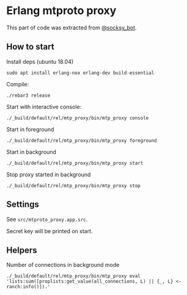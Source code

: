 Erlang mtproto proxy
====================

This part of code was extracted from [@socksy_bot](https://t.me/socksy_bot).

How to start
------------

Install deps (ubuntu 18.04)

```
sudo apt install erlang-nox erlang-dev build-essential
```

Compile:

```
./rebar3 release
```

Start with interactive console:

```
./_build/default/rel/mtp_proxy/bin/mtp_proxy console
```

Start in foreground

```
./_build/default/rel/mtp_proxy/bin/mtp_proxy foreground
```

Start in background

```
./_build/default/rel/mtp_proxy/bin/mtp_proxy start
```

Stop proxy started in background

```
./_build/default/rel/mtp_proxy/bin/mtp_proxy stop
```

Settings
--------

See `src/mtproto_proxy.app.src`.

Secret key will be printed on start.

Helpers
-------

Number of connections in background mode

```
./_build/default/rel/mtp_proxy/bin/mtp_proxy eval 'lists:sum([proplists:get_value(all_connections, L) || {_, L} <- ranch:info()]).'
```
